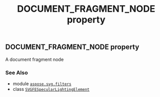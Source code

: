 ﻿---
title: DOCUMENT_FRAGMENT_NODE property
second_title: Aspose.SVG for Python via .NET API References
description: 
type: docs
weight: 450
url: /python-net/aspose.svg.filters/svgfespecularlightingelement/document_fragment_node/
is_root: false
---

## DOCUMENT_FRAGMENT_NODE property


A document fragment node

### See Also
* module [`aspose.svg.filters`](../../)
* class [`SVGFESpecularLightingElement`](/svg/python-net/aspose.svg.filters/svgfespecularlightingelement)
